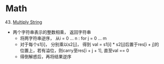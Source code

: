 # Math


43. [Multiply String](https://leetcode.com/problems/multiply-strings/description/)
  * 两个字符串表示的整数相乘， 返回字符串
    - 将两字符串逆序， 从i = 0 ... n : for j = 0 ... m
    - 对于每个s1[i]， 分别乘以s2[j]， 得到 val = s1[i] * s2[j]后置于res[i + j]的位置上，若有溢位，则carry至res[i + j + 1], 直至val == 0
    - 得倒解惑后，再将结果逆序
    
